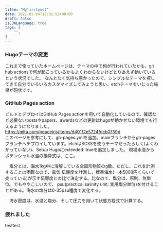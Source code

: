 ```yaml
---
title: "Myfirstpost"
date: 2021-05-04T12:31:53+09:00
draft: false
isCJKLanguage: true
tags: [
    "",
]
---
```


### Hugoテーマの変更
これまで使っていたホームページは、テーマの中で何が行われていたかも、git hub actionsで何が起こっているかもよくわからないけどとりあえず動いているという状況でした。
なんとなく気持ち悪かったので、シンプルなテーマを探してきて自分でいろいろカスタマイズしてみようと思い、etchテーマをいじった結果が現状です。

### GitHub Pages action
ビルドとデプロイはGitHub Pages actionを用いて自動化しているので、確認など必要ないpostsやpapers、awardsなどの更新はhugoが動かせない環境でも行えるようになりました。  
https://qiita.com/peaceiris/items/d401f2e5724fdcb0759d  
このページを参考にして、gh-pages.ymlを追加。mainブランチからgh-pagesブランチへデプロイしています。etchはSCSSを使うテーマだったらしく(よくわかっていない)、Setup Hugoにextended: trueを追加しました。
 現場水温からポテンシャル水温の換算式は、ここ。

　塩分とは、海水1kg中に溶解している全固形物質のg数。ただし、これを計測することは困難なので、電気 伝導度を計測し、標準海水(一本5000円くらいで売っている)が示す伝導度との比で決定する。比なので、塩分は、原則、無単位。でもややこしいので、 psu(practical salinity unit; 実用塩分単位)を付けることがある。海水の塩分は0-35psu程度で変化する。

　海水密度は、水温と塩分、そして圧力を用いて状態方程式で計算する。
### 疲れました
testtest
